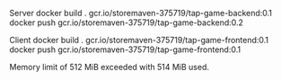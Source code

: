 Server
docker build . gcr.io/storemaven-375719/tap-game-backend:0.1
docker push gcr.io/storemaven-375719/tap-game-backend:0.2


Client
docker build . gcr.io/storemaven-375719/tap-game-frontend:0.1
docker push gcr.io/storemaven-375719/tap-game-frontend:0.1

Memory limit of 512 MiB exceeded with 514 MiB used. 
